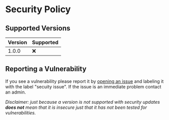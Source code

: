 # Security Policy

## Supported Versions

| Version | Supported          |
| ------- | ------------------ |
| 1.0.0    | :x: |


## Reporting a Vulnerability

If you see a vulnerability please report it by [opening an issue](https://github.com/dangerous-games/Sirbotsalot/issues) and labeling it with the label "secuity issue".
 If the issue is an immediate problem contact an admin. 

*Disclaimer: just because a version is not supported with security updates **does not** mean that it is insecure just that it has not been tested for vulnerabilities.*  
